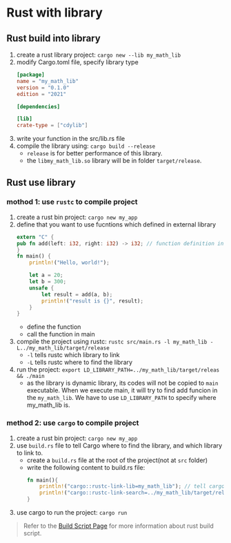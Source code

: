 # Rust with library

## Rust build into library

1. create a rust library project: `cargo new --lib my_math_lib`
2. modify Cargo.toml file, specify library type
    ```toml
    [package]
    name = "my_math_lib"
    version = "0.1.0"
    edition = "2021"

    [dependencies]

    [lib]
    crate-type = ["cdylib"]
    ```
3. write your function in the src/lib.rs file
4. compile the library using: `cargo build --release`
    - `release` is for better performance of this library.
    - the `libmy_math_lib.so` library will be in folder `target/release`.

## Rust use library

### mothod 1: use `rustc` to compile project
1. create a rust bin project: `cargo new my_app`
2. define that you want to use fucntions which defined in external library
    ```rust
    extern "C" {
    pub fn add(left: i32, right: i32) -> i32; // function definition in the library
    }
    fn main() {
        println!("Hello, world!");

        let a = 20;
        let b = 300;
        unsafe {
            let result = add(a, b);
            println!("result is {}", result);
        }
    }
    ```
    - define the function
    - call the function in main
3. compile the project using rustc: `rustc src/main.rs -l my_math_lib -L../my_math_lib/target/release`
    - `-l` tells rustc which library to link 
    - `-L` tells rustc where to find the library
4. run the project: `export LD_LIBRARY_PATH=../my_math_lib/target/releas && ./main`
    - as the library is dynamic library, its codes will not be copied to `main` executable. When we execute main, it will try to find add funcion in the `my_math_lib`. We have to use `LD_LIBRARY_PATH` to specify where my_math_lib is.

### method 2: use `cargo` to compile project
1. create a rust bin project: `cargo new my_app`
2. use `build.rs` file to tell Cargo where to find the library, and which library to link to.
    - create a `build.rs` file at the root of the project(not at `src` folder)
    - write the following content to build.rs file:
        ```rust
        fn main(){
            println!("cargo::rustc-link-lib=my_math_lib"); // tell cargo which library to link
            println!("cargo::rustc-link-search=../my_math_lib/target/release/"); // tell cargo where to find library
        }
        ```
3. use cargo to run the project: `cargo run`

> Refer to the [Build Script Page](https://doc.rust-lang.org/cargo/reference/build-scripts.html) for more information about rust build script.
